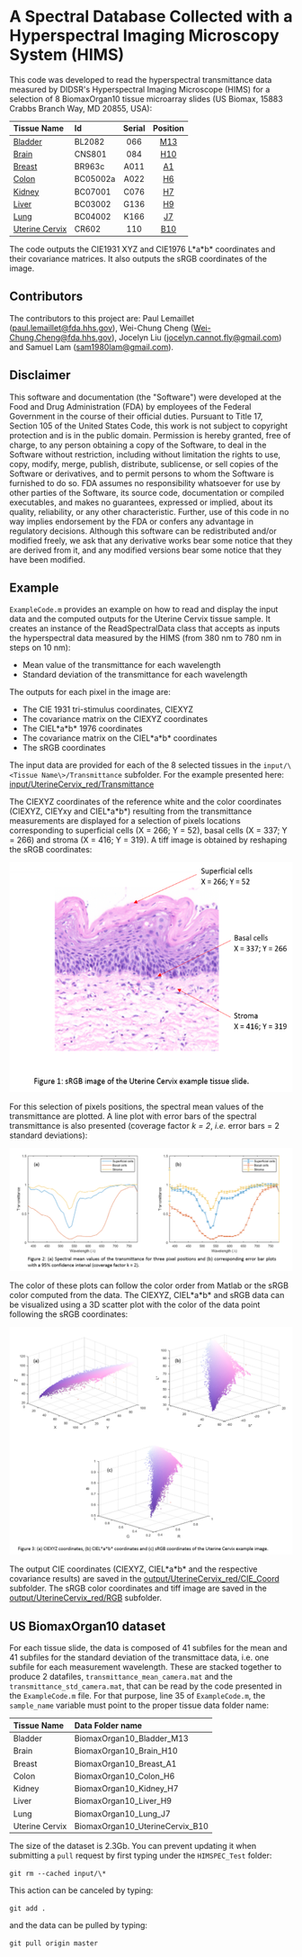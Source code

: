 # A Spectral Database Collected with a Hyperspectral Imaging Microscopy System (HIMS)

This code was developed to read the hyperspectral transmittance data measured by DIDSR's Hyperspectral Imaging Microscope (HIMS) for a selection of 8 BiomaxOrgan10 tissue microarray slides (US Biomax, 15883 Crabbs Branch Way, MD 20855, USA):

| Tissue Name | Id | Serial | Position |
| :--- | :--- | :---: | :---: |
| [Bladder](https://github.com/DIDSR/HIMSPEC/tree/master/rgb_images/BiomaxOrgan10_Bladder_M13.png)| BL2082 | 066 | [M13](https://github.com/DIDSR/HIMSPEC/tree/master/tma_mapping_images/BladderTMAmap.png) |
| [Brain](https://github.com/DIDSR/HIMSPEC/tree/master/rgb_images/BiomaxOrgan10_Brain_H10.png) | CNS801 | 084 | [H10](https://github.com/DIDSR/HIMSPEC/tree/master/tma_mapping_images/BrainTMAmap.png) |
| [Breast](https://github.com/DIDSR/HIMSPEC/tree/master/rgb_images/BiomaxOrgan10_Breast_A1.png) | BR963c | A011 | [A1](https://github.com/DIDSR/HIMSPEC/tree/master/tma_mapping_images/BreastTMAmap.png) |
| [Colon](https://github.com/DIDSR/HIMSPEC/tree/master/rgb_images/BiomaxOrgan10_Colon_H6.png) | BC05002a | A022 | [H6](https://github.com/DIDSR/HIMSPEC/tree/master/tma_mapping_images/ColonTMAmap.png) |
| [Kidney](https://github.com/DIDSR/HIMSPEC/tree/master/rgb_images/BiomaxOrgan10_Kidney_H7.png) | BC07001 | C076 | [H7](https://github.com/DIDSR/HIMSPEC/tree/master/tma_mapping_images/KidneyTMAmap.png) |
| [Liver](https://github.com/DIDSR/HIMSPEC/tree/master/rgb_images/BiomaxOrgan10_Liver_H9.png) | BC03002 | G136 | [H9](https://github.com/DIDSR/HIMSPEC/tree/master/tma_mapping_images/LiverTMAmap.png) |
| [Lung](https://github.com/DIDSR/HIMSPEC/tree/master/rgb_images/BiomaxOrgan10_Lung_J7.png) | BC04002 | K166 | [J7](https://github.com/DIDSR/HIMSPEC/tree/master/tma_mapping_images/LungTMAmap.png) |
| [Uterine Cervix](https://github.com/DIDSR/HIMSPEC/tree/master/rgb_images/BiomaxOrgan10_UterineCervix_B10.png) | CR602 | 110 | [B10](https://github.com/DIDSR/HIMSPEC/tree/master/tma_mapping_images/UterineCervixTMAmap.png) |

The code outputs the CIE1931 XYZ and CIE1976 L\*a\*b\* coordinates and their covariance matrices. It also outputs the sRGB coordinates of the image.

## Contributors

The contributors to this project are: Paul Lemaillet (<paul.lemaillet@fda.hhs.gov>), Wei-Chung Cheng (<Wei-Chung.Cheng@fda.hhs.gov>), Jocelyn Liu (<jocelyn.cannot.fly@gmail.com>) and Samuel Lam (<sam1980lam@gmail.com>).

## Disclaimer

This software and documentation (the "Software") were developed at the Food and Drug Administration (FDA) by employees of the Federal Government in the course of their official duties. Pursuant to Title 17, Section 105 of the United States Code, this work is not subject to copyright protection and is in the public domain. Permission is hereby granted, free of charge, to any person obtaining a copy of the Software, to deal in the Software without restriction, including without limitation the rights to use, copy, modify, merge, publish, distribute, sublicense, or sell copies of the Software or derivatives, and to permit persons to whom the Software is furnished to do so. FDA assumes no responsibility whatsoever for use by other parties of the Software, its source code, documentation or compiled executables, and makes no guarantees, expressed or implied, about its quality, reliability, or any other characteristic. Further, use of this code in no way implies endorsement by the FDA or confers any advantage in regulatory decisions. Although this software can be redistributed and/or modified freely, we ask that any derivative works bear some notice that they are derived from it, and any modified versions bear some notice that they have been modified.

## Example
`ExampleCode.m` provides an example on how to read and display the input data and the computed outputs for the Uterine Cervix tissue sample. It creates an instance of the ReadSpectralData class that accepts as inputs the hyperspectral data measured by the HIMS (from 380 nm to 780 nm in steps on 10 nm):
- Mean value of the transmittance for each wavelength
- Standard deviation of the transmittance for each wavelength

The outputs for each pixel in the image are:
- The CIE 1931 tri-stimulus coordinates, CIEXYZ
- The covariance matrix on the CIEXYZ coordinates
- The CIEL\*a\*b\* 1976 coordinates
- The covariance matrix on the CIEL\*a\*b\* coordinates
- The sRGB coordinates

The input data are provided for each of the 8 selected tissues in the `input/\<Tissue Name\>/Transmittance` subfolder. For the example presented here: [input/UterineCervix_red/Transmittance](https://github.com/DIDSR/HIMSPEC/tree/master/input/UterineCervix_red/Transmittance)

The CIEXYZ coordinates of the reference white and the color coordinates (CIEXYZ, CIEYxy and CIEL\*a\*b\*) resulting from the transmittance measurements are displayed for a selection of pixels locations corresponding to superficial cells (X = 266; Y = 52), basal cells (X = 337; Y = 266) and stroma (X = 416; Y = 319). A tiff image is obtained by reshaping the sRGB coordinates:

<p align="center">
  <img width="520" height="409" src="readme_images/Uterine_Cervix_red_Tagged_Captioned.png">
</p>

For this selection of pixels positions, the spectral mean values of the transmittance are plotted. A line plot with error bars of the spectral transmittance is also presented (coverage factor *k = 2*, *i.e.* error bars = 2 standard deviations):

<p align="center">
  <img src="readme_images/transmittance_with_caption.png">
</p>

The color of these plots can follow the color order from Matlab or the sRGB color computed from the data. The CIEXYZ, CIEL\*a\*b\* and sRGB data can be visualized using a 3D scatter plot with the color of the data point following the sRGB coordinates:

<p align="center">
  <img src="readme_images/scatter3_with_caption.png">
</p>

The output CIE coordinates (CIEXYZ, CIEL\*a\*b\* and the respective covariance results) are saved in the [output/UterineCervix_red/CIE_Coord](https://github.com/DIDSR/HIMSPEC/tree/master/output/UterineCervix_red/CIE_Coord) subfolder. The sRGB color coordinates and tiff image are saved in the [output/UterineCervix_red/RGB](https://github.com/DIDSR/HIMSPEC/tree/master/output/UterineCervix_red/RGB) subfolder.

## US BiomaxOrgan10 dataset
For each tissue slide, the data is composed of 41 subfiles for the mean and 41 subfiles for the standard deviation of the transmittace data, i.e. one subfile for each measurement wavelength. These are stacked together to produce 2 datafiles, `transmittance_mean_camera.mat` and the `transmittance_std_camera.mat`, that can be read by the code presented in the `ExampleCode.m` file. For that purpose, line 35 of `ExampleCode.m`, the `sample_name` variable must point to the proper tissue data folder name:

| Tissue Name | Data Folder name |
| :--- | :--- |
| Bladder | BiomaxOrgan10_Bladder_M13 |
| Brain | BiomaxOrgan10_Brain_H10 |
| Breast | BiomaxOrgan10_Breast_A1 |
| Colon | BiomaxOrgan10_Colon_H6 |
| Kidney |  BiomaxOrgan10_Kidney_H7|
| Liver |  BiomaxOrgan10_Liver_H9 |
| Lung |  BiomaxOrgan10_Lung_J7 |
| Uterine Cervix |  BiomaxOrgan10_UterineCervix_B10 |

The size of the dataset is 2.3Gb. You can prevent updating it when submitting a `pull` request by first typing under the `HIMSPEC_Test` folder:

`git rm --cached input/\*`

This action can be canceled by typing:

`git add .`

and the data can be pulled by typing:

`git pull origin master`


